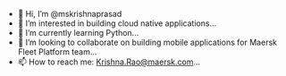 - 👋 Hi, I’m @mskrishnaprasad
- 👀 I’m interested in building cloud native applications...
- 🌱 I’m currently learning Python...
- 💞️ I’m looking to collaborate on building mobile applications for Maersk Fleet Platform team...
- 📫 How to reach me: Krishna.Rao@maersk.com...

<!---
mskrishnaprasad/mskrishnaprasad is a ✨ special ✨ repository because its `README.md` (this file) appears on your GitHub profile.
You can click the Preview link to take a look at your changes.
--->
